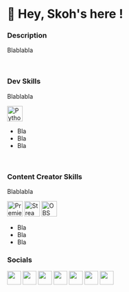 👋 Hey, Skoh's here !
==========================

### Description

Blablabla

<br>

### Dev Skills
Blablabla
<p align="left">
<a href="https://www.python.org/" target="_blank" rel="noreferrer"><img src="https://raw.githubusercontent.com/danielcranney/readme-generator/main/public/icons/skills/python-colored.svg" width="36" height="36" alt="Python" /></a>
</p>

* Bla
* Bla
* Bla

<br>

### Content Creator Skills
Blablabla

<p align="left">
<a href="https://www.adobe.com/products/premiere.html" target="_blank" rel="noreferrer"><img src="https://i.pinimg.com/1200x/3f/95/2a/3f952aab222afee71726e8ee57e6b228.jpg" width="36" height="36" alt="Premiere Pro" /></a>
<a href="https://streamlabs.com/" target="_blank" rel="noreferrer"><img src="https://avatars.githubusercontent.com/u/33038602?v=4&s=160" width="36" height="36" alt="Streamlabs" /></a>
<a href="https://obsproject.com" target="_blank" rel="noreferrer"><img src="https://upload.wikimedia.org/wikipedia/commons/thumb/7/78/OBS.svg/1024px-OBS.svg.png" width="36" height="36" alt="OBS" /></a>
</p>

* Bla
* Bla
* Bla

### Socials

<a href="https://www.youtube.com/@Skoh" target="_blank" rel="noreferrer"><img src="https://assets.stickpng.com/thumbs/580b57fcd9996e24bc43c545.png" width="32" height="32" /></a>
<a href="https://www.twitch.tv/SkohTV" target="_blank" rel="noreferrer"><img src="https://cdn.discordapp.com/attachments/870267753779560549/1040671676653904002/twitch.png" width="32" height="32" /></a>
<a href="https://discord.com/invite/G8hrncZ" target="_blank" rel="noreferrer"><img src="https://pnggrid.com/wp-content/uploads/2021/05/Discord-Logo-Circle-1024x1024.png" width="32" height="32" /></a>
<a href="https://www.twitter.com/SkohTV" target="_blank" rel="noreferrer"><img src="https://cdn.discordapp.com/attachments/870267753779560549/1040677094444769340/twitter.png" width="32" height="32" /></a>
<a href="http://www.instagram.com/SkohTV" target="_blank" rel="noreferrer"><img src="https://upload.wikimedia.org/wikipedia/commons/thumb/a/a5/Instagram_icon.png/640px-Instagram_icon.png" width="32" height="32" /></a>
<a href="https://www.tiktok.com/@skohtv" target="_blank" rel="noreferrer"><img src="https://cdn.discordapp.com/attachments/870267753779560549/1040675779639509033/logo-icone-tiktok-simbolo.png" width="32" height="32" /></a>
<a href="https://www.github.com/SkohTV" target="_blank" rel="noreferrer"><img src="https://raw.githubusercontent.com/danielcranney/readme-generator/main/public/icons/socials/github-dark.svg" width="32" height="32" /></a>



[//]: # (https://upload.wikimedia.org/wikipedia/commons/thumb/9/94/Patreon_logo.svg/2048px-Patreon_logo.svg.png)
[//]: # (https://upload.wikimedia.org/wikipedia/commons/thumb/c/ca/LinkedIn_logo_initials.png/640px-LinkedIn_logo_initials.png)
